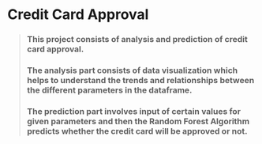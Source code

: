# Credit Card Approval
> ### This project consists of analysis and prediction of credit card approval.
> ### The analysis part consists of data visualization which helps to understand the trends and relationships between the different parameters in the dataframe.
> ### The prediction part involves input of certain values for given parameters and then the Random Forest Algorithm predicts whether the credit card will be approved or not.
